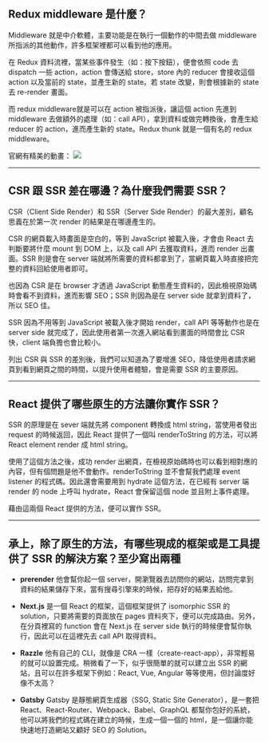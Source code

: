 ## Redux middleware 是什麼？

Middleware 就是中介軟體，主要功能是在執行一個動作的中間去做 middleware 所指派的其他動作，許多框架裡都可以看到他的應用。

在 Redux 資料流裡，當某些事件發生（如：按下按鈕），便會依照 code 去 dispatch 一些 action，action 會傳送給 store，store 內的 reducer 會接收這個 action 以及當前的 state，並產生新的 state。若 state 改變，則會根據新的 state 去 re-render 畫面。

而 redux middleware就是可以在 action 被指派後，讓這個 action 先進到 middleware 去做額外的處理（如：call API），拿到資料或做完轉換後，會產生給 reducer 的 action，進而產生新的 state。Redux thunk 就是一個有名的 redux middleware。

官網有精美的動畫：
![](https://redux.js.org/assets/images/ReduxAsyncDataFlowDiagram-d97ff38a0f4da0f327163170ccc13e80.gif)

---

## CSR 跟 SSR 差在哪邊？為什麼我們需要 SSR？

CSR（Client Side Render）和 SSR（Server Side Render）的最大差別，顧名思義在於第一次 render 的結果是在哪邊產生的。

CSR 的網頁載入時畫面是空白的，等到 JavaScript 被載入後，才會由 React 去判斷要將什麼 mount 到 DOM 上，以及 call API 去獲取資料，進而 render 出畫面。SSR 則是會在 server 端就將所需要的資料都拿到了，當網頁載入時直接把完整的資料回給使用者即可。

也因為 CSR 是在 browser 才透過 JavaScript 動態產生資料的，因此檢視原始碼時會看不到資料，進而影響 SEO；SSR 則因為是在 server side 就拿到資料了，所以 SEO 佳。

SSR 因為不用等到 JavaScript 被載入後才開始 render，call API 等等動作也是在 server side 就完成了，因此使用者第一次進入網站看到畫面的時間會比 CSR 快，client 端負擔也會比較小。

列出 CSR 與 SSR 的差別後，我們可以知道為了要增進 SEO，降低使用者請求網頁到看到網頁之間的時間，以提升使用者體驗，會是需要 SSR 的主要原因。

---

## React 提供了哪些原生的方法讓你實作 SSR？

SSR 的原理是在 sever 端就先將 component 轉換成 html string，當使用者發出 request 的時候返回，因此 React 提供了一個叫 renderToString 的方法，可以將 React element render 成 html string。

使用了這個方法之後，成功 render 出網頁，在檢視原始碼時也可以看到相對應的內容，但有個問題是他不會動作。renderToString 並不會幫我們處理 event listener 的程式碼。因此還會需要用到 hydrate 這個方法，在已經有 server 端 render 的 node 上呼叫 hydrate，React 會保留這個 node 並且附上事件處理。

藉由這兩個 React 提供的方法，便可以實作 SSR。

---

## 承上，除了原生的方法，有哪些現成的框架或是工具提供了 SSR 的解決方案？至少寫出兩種

- **prerender**
他會幫你起一個 server，開瀏覽器去訪問你的網站，訪問完拿到資料的結果儲存下來，當有搜尋引擎來的時候，把存好的結果丟給他。

- **Next.js**
是一個 React 的框架，這個框架提供了 isomorphic SSR 的 solution，只要將需要的頁面放在 pages 資料夾下，便可以完成路由。另外，在分頁裡寫的 function 會在 Next.js 在 server side 執行的時候便會幫你執行，因此可以在這裡先去 call API 取得資料。

- **Razzle**
他有自己的 CLI，就像是 CRA 一樣（create-react-app），非常輕易的就可以設置完成。稍微看了一下，似乎很簡單的就可以建立出 SSR 的網站，且可以在許多框架下例如：React, Vue, Angular 等等使用，但討論度好像不太高？

- **Gatsby**
Gatsby 是靜態網頁生成器（SSG, Static Site Generator），是一套把 React、React-Router、Webpack、Babel、GraphQL 都幫你包好的系統，他可以將我們的程式碼在建立的時候，生成一個一個的 html，是一個讓你能快速地打造網站又顧好 SEO 的 Solution。
